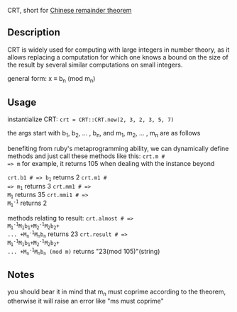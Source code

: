 CRT, short for [Chinese remainder theorem](https://en.wikipedia.org/wiki/Chinese_remainder_theorem)
## Description
CRT is widely used for computing with large integers in number theory, as it allows replacing a computation for which one knows a bound on the size of the result by several similar computations on small integers.

general form:
x ≡ b<sub>n</sub> (mod m<sub>n</sub>)

## Usage
instantialize CRT:
`crt = CRT::CRT.new(2, 3, 2, 3, 5, 7)`

the args start with b<sub>1</sub>, b<sub>2</sub>, ... , b<sub>n</sub>, and m<sub>1</sub>, m<sub>2</sub>, ... , m<sub>n</sub> are as follows

benefiting from ruby's metaprogramming ability, we can dynamically define methods and just call these methods like this:
<code>crt.m # => m</code>
for example, it returns 105 when dealing with the instance beyond

<code>crt.b1 # => b<sub>1</sub></code>
returns 2
<code>crt.m1 # => m<sub>1</sub></code>
returns 3
<code>crt.mm1 # => M<sub>1</sub></code>
returns 35
<code>crt.mmi1 # => M<sub>1</sub><sup>-1</sup></code>
returns 2

methods relating to result:
<code>crt.almost # => M<sub>1</sub><sup>-1</sup>M<sub>1</sub>b<sub>1</sub>+M<sub>2</sub><sup>-1</sup>M<sub>2</sub>b<sub>2</sub>+ ... +M<sub>n</sub><sup>-1</sup>M<sub>n</sub>b<sub>n</sub></code>
returns 23
<code>crt.result # => M<sub>1</sub><sup>-1</sup>M<sub>1</sub>b<sub>1</sub>+M<sub>2</sub><sup>-1</sup>M<sub>2</sub>b<sub>2</sub>+ ... +M<sub>n</sub><sup>-1</sup>M<sub>n</sub>b<sub>n</sub> (mod m)</code>
returns "23(mod 105)"(string)

## Notes
you should bear it in mind that m<sub>n</sub> must coprime according to the theorem, otherwise it will raise an error like "ms must coprime"